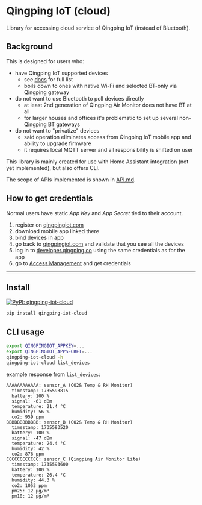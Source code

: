 # Qingping IoT (cloud)

Library for accessing cloud service of Qingping IoT (instead of Bluetooth).

## Background

This is designed for users who:

- have Qingping IoT supported devices
  - see [docs](https://developer.qingping.co/cloud-to-cloud/specification-guidelines#2-products-list-and-support-note) for full list
  - boils down to ones with native Wi-Fi and selected BT-only via Qingping gateway
- do not want to use Bluetooth to poll devices directly
  - at least 2nd generation of Qingping Air Monitor does not have BT at all
  - for larger houses and offices it's problematic to set up several non-Qingping BT gateways
- do not want to "privatize" devices
  - said operation eliminates access from Qingping IoT mobile app and ability to upgrade firmware
  - it requires local MQTT server and all responsibility is shifted on user

This library is mainly created for use with Home Assistant integration (not yet implemented), but also offers CLI.

The scope of APIs implemented is shown in [API.md](./API.md).

## How to get credentials

Normal users have static *App Key* and *App Secret* tied to their account. 

1. register on [qingpingiot.com](https://www.qingpingiot.com)
2. download mobile app linked there
3. bind devices in app
4. go back to [qingpingiot.com](https://www.qingpingiot.com/devices) and validate that you see all the devices
5. log in to [developer.qingping.co](https://developer.qingping.co/personal/permissionApply) using the same credentials as for the app
6. go to [Access Management](https://developer.qingping.co/personal/permissionApply) and get credentials

---

## Install

[![PyPI: qingping-iot-cloud](https://img.shields.io/pypi/v/qingping_iot_cloud?style=flat-square&label=PyPI%3A%20qingping-iot-cloud)](https://pypi.org/project/qingping-iot-cloud/)

```bash
pip install qingping-iot-cloud
```

## CLI usage

```bash
export QINGPINGIOT_APPKEY=...
export QINGPINGIOT_APPSECRET=...
qingping-iot-cloud -h
qingping-iot-cloud list_devices
```

example response from `list_devices`:

```
AAAAAAAAAAAA: sensor_A (CO2& Temp & RH Monitor)
  timestamp: 1735593815 
  battery: 100 %
  signal: -61 dBm
  temperature: 21.4 °C
  humidity: 56 %
  co2: 959 ppm
BBBBBBBBBBBB: sensor_B (CO2& Temp & RH Monitor)
  timestamp: 1735593520 
  battery: 100 %
  signal: -47 dBm
  temperature: 24.4 °C
  humidity: 42 %
  co2: 876 ppm
CCCCCCCCCCCC: sensor_C (Qingping Air Monitor Lite)
  timestamp: 1735593600 
  battery: 100 %
  temperature: 26.4 °C
  humidity: 44.3 %
  co2: 1053 ppm
  pm25: 12 μg/m³
  pm10: 12 μg/m³
```
